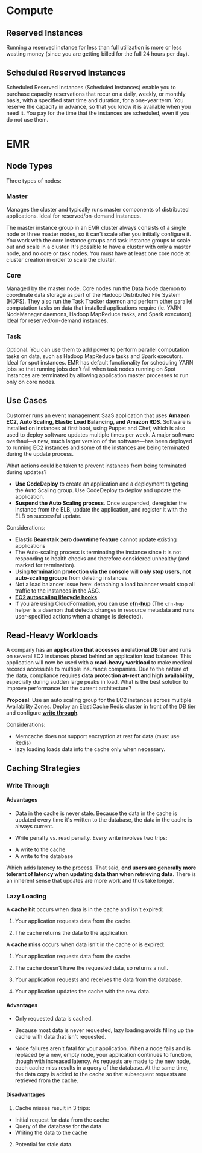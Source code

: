 # Compute

## Reserved Instances

Running a reserved instance for less than full utilization is more or less wasting money (since you are getting billed for the full 24 hours per day).

## Scheduled Reserved Instances

Scheduled Reserved Instances (Scheduled Instances) enable you to purchase capacity reservations that recur on a daily, weekly, or monthly basis, with a specified start time and duration, for a one-year term. You reserve the capacity in advance, so that you know it is available when you need it. You pay for the time that the instances are scheduled, even if you do not use them.

# EMR

## Node Types

Three types of nodes:

### Master
Manages the cluster and typically runs master components of distributed applications. Ideal for reserved/on-demand instances.

The master instance group in an EMR cluster always consists of a single node or three master nodes, so it can't scale after you initially configure it. You work with the core instance groups and task instance groups to scale out and scale in a cluster. It's possible to have a cluster with only a master node, and no core or task nodes. You must have at least one core node at cluster creation in order to scale the cluster.

### Core
Managed by the master node. Core nodes run the Data Node daemon to coordinate data storage as part of the Hadoop Distributed File System (HDFS). They also run the Task Tracker daemon and perform other parallel computation tasks on data that installed applications require (ie. YARN NodeManager daemons, Hadoop MapReduce tasks, and Spark executors). Ideal for reserved/on-demand instances.

### Task
Optional. You can use them to add power to perform parallel computation tasks on data, such as Hadoop MapReduce tasks and Spark executors. Ideal for spot instances. EMR has default functionality for scheduling YARN jobs so that running jobs don’t fail when task nodes running on Spot Instances are terminated by allowing application master processes to run only on core nodes.

## Use Cases

Customer runs an event management SaaS application that uses **Amazon EC2, Auto Scaling, Elastic Load Balancing, and Amazon RDS**. Software is installed on instances at first boot, using Puppet and Chef, which is also used to deploy software updates multiple times per week. A major software overhaul—a new, much larger version of the software—has been deployed to running EC2 instances and some of the instances are being terminated during the update process.

What actions could be taken to prevent instances from being terminated during updates?

- **Use CodeDeploy** to create an application and a deployment targeting the Auto Scaling group. Use CodeDeploy to deploy and update the application.
- **Suspend the Auto Scaling process**. Once suspended, deregister the instance from the ELB, update the application, and register it with the ELB on successful update.

Considerations:
- **Elastic Beanstalk zero downtime feature** cannot update existing applications
- The Auto-scaling process is terminating the instance since it is not responding to health checks and therefore considered unhealthy (and marked for termination).
- Using **termination protection via the console** will **only stop users, not auto-scaling groups** from deleting instances.
- Not a load balancer issue here: detaching a load balancer would stop all traffic to the instances in the ASG.
- **[EC2 autoscaling lifecycle hooks](https://docs.aws.amazon.com/autoscaling/ec2/userguide/lifecycle-hooks.html)**
- If you are using CloudFormation, you can use **[cfn-hup](https://docs.aws.amazon.com/AWSCloudFormation/latest/UserGuide/cfn-hup.html)** (The `cfn-hup` helper is a daemon that detects changes in resource metadata and runs user-specified actions when a change is detected).

## Read-Heavy Workloads

A company has an **application that accesses a relational DB tier** and runs on several EC2 instances placed behind an application load balancer. This application will now be used with a **read-heavy workload** to make medical records accessible to multiple insurance companies. Due to the nature of the data, compliance requires **data protection at-rest and high availability**, especially during sudden large peaks in load.
What is the best solution to improve performance for the current architecture?

**Proposal**: Use an auto scaling group for the EC2 instances across multiple Availability Zones. Deploy an ElastiCache Redis cluster in front of the DB tier and configure **[write through](https://docs.aws.amazon.com/AmazonElastiCache/latest/mem-ug/Strategies.html#Strategies.WriteThrough)**. 

Considerations:
- Memcache does not support encryption at rest for data (must use Redis)
- lazy loading loads data into the cache only when necessary.

## Caching Strategies

### Write Through

#### Advantages

* Data in the cache is never stale. Because the data in the cache is updated every time it's written to the database, the data in the cache is always current.

* Write penalty vs. read penalty. Every write involves two trips:
- A write to the cache
- A write to the database

Which adds latency to the process. That said, **end users are generally more tolerant of latency when updating data than when retrieving data**. There is an inherent sense that updates are more work and thus take longer.

### Lazy Loading
A **cache hit** occurs when data is in the cache and isn't expired:

1. Your application requests data from the cache.

2. The cache returns the data to the application.

A **cache miss** occurs when data isn't in the cache or is expired:

1. Your application requests data from the cache.

2. The cache doesn't have the requested data, so returns a null.

3. Your application requests and receives the data from the database.

4. Your application updates the cache with the new data.

#### Advantages
* Only requested data is cached.

* Because most data is never requested, lazy loading avoids filling up the cache with data that isn't requested.

* Node failures aren't fatal for your application. When a node fails and is replaced by a new, empty node, your application continues to function, though with increased latency. As requests are made to the new node, each cache miss results in a query of the database. At the same time, the data copy is added to the cache so that subsequent requests are retrieved from the cache.

#### Disadvantages

1. Cache misses result in 3 trips:

* Initial request for data from the cache
* Query of the database for the data
* Writing the data to the cache

2. Potential for stale data. 
